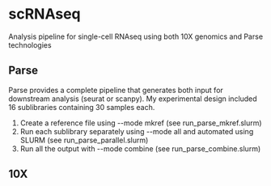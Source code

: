 # scRNAseq
Analysis pipeline for single-cell RNAseq using both 10X genomics and Parse technologies

## Parse 
Parse provides a complete pipeline that generates both input for downstream analysis (seurat or scanpy). My experimental design included 16 sublibraries containing 30 samples each. 
1) Create a reference file using --mode mkref (see run_parse_mkref.slurm)
2) Run each sublibrary separately using --mode all and automated using SLURM (see run_parse_parallel.slurm)
3) Run all the output with --mode combine (see run_parse_combine.slurm)

## 10X 

